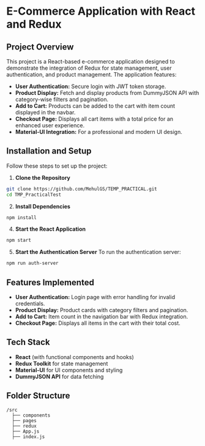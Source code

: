 # E-Commerce Application with React and Redux

## Project Overview
This project is a React-based e-commerce application designed to demonstrate the integration of Redux for state management, user authentication, and product management. The application features:

- **User Authentication:** Secure login with JWT token storage.
- **Product Display:** Fetch and display products from DummyJSON API with category-wise filters and pagination.
- **Add to Cart:** Products can be added to the cart with item count displayed in the navbar.
- **Checkout Page:** Displays all cart items with a total price for an enhanced user experience.
- **Material-UI Integration:** For a professional and modern UI design.

## Installation and Setup
Follow these steps to set up the project:

1. **Clone the Repository**
```bash
git clone https://github.com/MehulGS/TEMP_PRACTICAL.git
cd TMP_PracticalTest
```

2. **Install Dependencies**
```bash
npm install
```


4. **Start the React Application**
```bash
npm start
```

5. **Start the Authentication Server**
To run the authentication server:
```bash
npm run auth-server
```

## Features Implemented
- **User Authentication:** Login page with error handling for invalid credentials.
- **Product Display:** Product cards with category filters and pagination.
- **Add to Cart:** Item count in the navigation bar with Redux integration.
- **Checkout Page:** Displays all items in the cart with their total cost.

## Tech Stack
- **React** (with functional components and hooks)
- **Redux Toolkit** for state management
- **Material-UI** for UI components and styling
- **DummyJSON API** for data fetching

## Folder Structure
```
/src
  ├── components
  ├── pages
  ├── redux
  ├── App.js
  ├── index.js
```